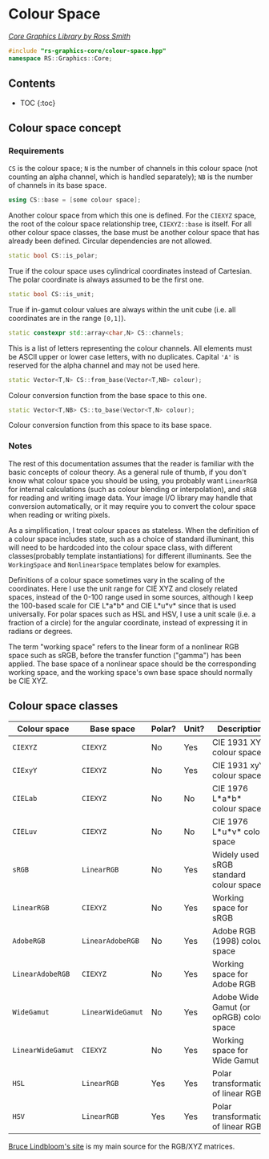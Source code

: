 # Colour Space

_[Core Graphics Library by Ross Smith](index.html)_

```c++
#include "rs-graphics-core/colour-space.hpp"
namespace RS::Graphics::Core;
```

## Contents

* TOC
{:toc}

## Colour space concept

### Requirements

`CS` is the colour space; `N` is the number of channels in this colour space
(not counting an alpha channel, which is handled separately); `NB` is the
number of channels in its base space.

```c++
using CS::base = [some colour space];
```

Another colour space from which this one is defined. For the `CIEXYZ` space,
the root of the colour space relationship tree, `CIEXYZ::base` is itself. For
all other colour space classes, the base must be another colour space that
has already been defined. Circular dependencies are not allowed.

```c++
static bool CS::is_polar;
```

True if the colour space uses cylindrical coordinates instead of Cartesian.
The polar coordinate is always assumed to be the first one.

```c++
static bool CS::is_unit;
```

True if in-gamut colour values are always within the unit cube (i.e. all
coordinates are in the range `[0,1]`).

```c++
static constexpr std::array<char,N> CS::channels;
```

This is a list of letters representing the colour channels. All elements must
be ASCII upper or lower case letters, with no duplicates. Capital `'A'` is
reserved for the alpha channel and may not be used here.

```c++
static Vector<T,N> CS::from_base(Vector<T,NB> colour);
```

Colour conversion function from the base space to this one.

```c++
static Vector<T,NB> CS::to_base(Vector<T,N> colour);
```

Colour conversion function from this space to its base space.

### Notes

The rest of this documentation assumes that the reader is familiar with the
basic concepts of colour theory. As a general rule of thumb, if you don't
know what colour space you should be using, you probably want `LinearRGB` for
internal calculations (such as colour blending or interpolation), and `sRGB`
for reading and writing image data. Your image I/O library may handle that
conversion automatically, or it may require you to convert the colour space
when reading or writing pixels.

As a simplification, I treat colour spaces as stateless. When the definition
of a colour space includes state, such as a choice of standard illuminant,
this will need to be hardcoded into the colour space class, with different
classes(probably template instantiations) for different illuminants. See the
`WorkingSpace` and `NonlinearSpace` templates below for examples.

Definitions of a colour space sometimes vary in the scaling of the
coordinates. Here I use the unit range for CIE XYZ and closely related spaces,
instead of the 0-100 range used in some sources, although I keep the 100-based
scale for CIE L\*a\*b\* and CIE L\*u\*v\* since that is used universally. For
polar spaces such as HSL and HSV, I use a unit scale (i.e. a fraction of a
circle) for the angular coordinate, instead of expressing it in radians or
degrees.

The term "working space" refers to the linear form of a nonlinear RGB space
such as sRGB, before the transfer function ("gamma") has been applied. The
base space of a nonlinear space should be the corresponding working space,
and the working space's own base space should normally be CIE XYZ.

## Colour space classes

| Colour space       | Base space         | Polar?  | Unit?  | Description
| ------------       | ----------         | ------  | -----  | -----------
| `CIEXYZ`           | `CIEXYZ`           | No      | Yes    | CIE 1931 XYZ colour space
| `CIExyY`           | `CIEXYZ`           | No      | Yes    | CIE 1931 xyY colour space
| `CIELab`           | `CIEXYZ`           | No      | No     | CIE 1976 L\*a\*b\* colour space
| `CIELuv`           | `CIEXYZ`           | No      | No     | CIE 1976 L\*u\*v\* colour space
| `sRGB`             | `LinearRGB`        | No      | Yes    | Widely used sRGB standard colour space
| `LinearRGB`        | `CIEXYZ`           | No      | Yes    | Working space for sRGB
| `AdobeRGB`         | `LinearAdobeRGB`   | No      | Yes    | Adobe RGB (1998) colour space
| `LinearAdobeRGB`   | `CIEXYZ`           | No      | Yes    | Working space for Adobe RGB
| `WideGamut`        | `LinearWideGamut`  | No      | Yes    | Adobe Wide Gamut (or opRGB) colour space
| `LinearWideGamut`  | `CIEXYZ`           | No      | Yes    | Working space for Wide Gamut
| `HSL`              | `LinearRGB`        | Yes     | Yes    | Polar transformation of linear RGB
| `HSV`              | `LinearRGB`        | Yes     | Yes    | Polar transformation of linear RGB

[Bruce Lindbloom's site](http://www.brucelindbloom.com/index.html?Eqn_RGB_XYZ_Matrix.html)
is my main source for the RGB/XYZ matrices.



<!--

class CIEXYZ {
    using base = CIEXYZ;
    static constexpr bool is_polar = false;
    static constexpr bool is_unit = true;
    static constexpr std::array<char, 3> channels = {{ 'X', 'Y', 'Z' }};
    template <typename T> static constexpr Vector<T, 3> from_base(Vector<T, 3> colour) noexcept { return colour; }
    template <typename T> static constexpr Vector<T, 3> to_base(Vector<T, 3> colour) noexcept { return colour; }
};

class CIExyY {
    using base = CIEXYZ;
    static constexpr bool is_polar = false;
    static constexpr bool is_unit = true;
    static constexpr std::array<char, 3> channels = {{ 'x', 'y', 'Y' }};
    template <typename T> static constexpr Vector<T, 3> from_base(Vector<T, 3> colour) noexcept {
    template <typename T> static constexpr Vector<T, 3> to_base(Vector<T, 3> colour) noexcept {
};

class CIELab {
    using base = CIEXYZ;
    static constexpr bool is_polar = false;
    static constexpr bool is_unit = false;
    static constexpr std::array<char, 3> channels = {{ 'L', 'a', 'b' }};
    template <typename T> static Vector<T, 3> from_base(Vector<T, 3> colour) noexcept {
    template <typename T> static Vector<T, 3> to_base(Vector<T, 3> colour) noexcept {
};

class CIELuv {
    using base = CIEXYZ;
    static constexpr bool is_polar = false;
    static constexpr bool is_unit = false;
    static constexpr std::array<char, 3> channels = {{ 'L', 'u', 'v' }};
    template <typename T> static Vector<T, 3> from_base(Vector<T, 3> colour) noexcept {
    template <typename T> static Vector<T, 3> to_base(Vector<T, 3> colour) noexcept {
};

template <int64_t M00, int64_t M01, int64_t M02,
    int64_t M10, int64_t M11, int64_t M12,
    int64_t M20, int64_t M21, int64_t M22,
    int64_t Divisor>
class WorkingSpace {
    using base = CIEXYZ;
    static constexpr bool is_polar = false;
    static constexpr bool is_unit = true;
    static constexpr std::array<char, 3> channels = {{ 'R', 'G', 'B' }};
    template <typename T> static constexpr Vector<T, 3> from_base(Vector<T, 3> colour) noexcept {
    template <typename T> static constexpr Vector<T, 3> to_base(Vector<T, 3> colour) noexcept {
};

template <typename WorkingSpace, int64_t GammaNumerator, int64_t GammaDenominator>
class NonlinearSpace {
    using base = WorkingSpace;
    static constexpr bool is_polar = false;
    static constexpr bool is_unit = true;
    static constexpr std::array<char, 3> channels = {{ 'R', 'G', 'B' }};
    template <typename T> static Vector<T, 3> from_base(Vector<T, 3> colour) noexcept {
    template <typename T> static Vector<T, 3> to_base(Vector<T, 3> colour) noexcept {
};

using LinearRGB = WorkingSpace<
     4'124'564,  3'575'761,  1'804'375,
     2'126'729,  7'151'522,    721'750,
       193'339,  1'191'920,  9'503'041,
    10'000'000
>;

class sRGB {
    using base = LinearRGB;
    static constexpr bool is_polar = false;
    static constexpr bool is_unit = true;
    static constexpr std::array<char, 3> channels = {{ 'R', 'G', 'B' }};
    template <typename T> static Vector<T, 3> from_base(Vector<T, 3> colour) noexcept {
    template <typename T> static Vector<T, 3> to_base(Vector<T, 3> colour) noexcept {
};

using LinearAdobeRGB = WorkingSpace<
     5'767'309,  1'855'540,  1'881'852,
     2'973'769,  6'273'491,    752'741,
       270'343,    706'872,  9'911'085,
    10'000'000
>;

using AdobeRGB = NonlinearSpace<LinearAdobeRGB, 22, 10>;

using LinearWideGamut = WorkingSpace<
     7'161'046,  1'009'296,  1'471'858,
     2'581'874,  7'249'378,    168'748,
             0,    517'813,  7'734'287,
    10'000'000
>;

using WideGamut = NonlinearSpace<LinearWideGamut, 563, 256>;

class HSL {
    using base = LinearRGB;
    static constexpr bool is_polar = true;
    static constexpr bool is_unit = true;
    static constexpr std::array<char, 3> channels = {{ 'H', 'S', 'L' }};
    template <typename T> static constexpr Vector<T, 3> from_base(Vector<T, 3> colour) noexcept {
    template <typename T> static constexpr Vector<T, 3> to_base(Vector<T, 3> colour) noexcept {
};

class HSV {
    using base = LinearRGB;
    static constexpr bool is_polar = true;
    static constexpr bool is_unit = true;
    static constexpr std::array<char, 3> channels = {{ 'H', 'S', 'V' }};
    template <typename T> static constexpr Vector<T, 3> from_base(Vector<T, 3> colour) noexcept {
    template <typename T> static constexpr Vector<T, 3> to_base(Vector<T, 3> colour) noexcept {
};

## Conversion functions

template <typename CS1, typename CS2, typename T> Vector<T, CS2::channels.size()> convert_colour_space(Vector<T, int(CS1::channels.size())> colour) {

## Utility functions

template <typename CS, typename T, int N> constexpr bool is_colour_in_gamut(Vector<T, N> colour) noexcept {
template <typename CS, typename T, int N> constexpr void clamp_colour(Vector<T, N>& colour) noexcept {

-->
